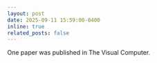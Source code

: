 ```yaml
---
layout: post
date: 2025-09-11 15:59:00-0400
inline: true
related_posts: false
---
```


One paper was published in The Visual Computer.